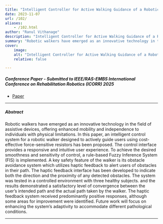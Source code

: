 ```yaml
---
title: "Intelligent Controller for Active Walking Guidance of a Robotic Walker" 
date: 2023-11-07
url: /102/
aliases: 
    - /102.html
author: "Ranul Vithanage"
description: "Intelligent Controller for Active Walking Guidance of a Robotic Walker" 
summary: "Robotic walkers have emerged as an innovative technology in the field of assistive devices, offering enhanced mobility and independence to individuals with physical limitations. In this paper, an intelligent control system for a robotic walker designed to actively guide users using cost-effective force-sensitive resistors has been proposed. The control interface provides a responsive and intuitive user experience. To achieve the desired smoothness and sensitivity of control, a rule-based Fuzzy Inference System (FIS) is implemented. A key safety feature of the walker is its obstacle avoidance system which utilizes haptic feedback to alert users of obstacles in their path. The haptic feedback interface has been developed to indicate both the direction and the proximity of any detected obstacles. The system was tested in a controlled environment with three healthy subjects. and the results demonstrated a satisfactory level of convergence between the user’s intended path and the actual path taken by the walker. The haptic feedback system received predominantly positive responses, although some areas for improvement were identified. Future work will focus on enhancing the system’s adaptivity to accommodate different pathological conditions." 
cover:
    image: 
    alt: "Intelligent Controller for Active Walking Guidance of a Robotic Walker"
    relative: false

---
```


##### Conference Paper - Submitted to IEEE/RAS-EMBS International Conference on Rehabilitation Robotics (ICORR) 2025

+ [Paper](/103.pdf)

---

##### Abstract

Robotic walkers have emerged as an innovative technology in the field of assistive devices, offering enhanced mobility and independence to individuals with physical limitations. In this paper, an intelligent control system for a robotic walker designed to actively guide users using cost-effective force-sensitive resistors has been proposed. The control interface provides a responsive and intuitive user experience. To achieve the desired smoothness and sensitivity of control, a rule-based Fuzzy Inference System (FIS) is implemented. A key safety feature of the walker is its obstacle avoidance system which utilizes haptic feedback to alert users of obstacles in their path. The haptic feedback interface has been developed to indicate both the direction and the proximity of any detected obstacles. The system was tested in a controlled environment with three healthy subjects. and the results demonstrated a satisfactory level of convergence between the user’s intended path and the actual path taken by the walker. The haptic feedback system received predominantly positive responses, although some areas for improvement were identified. Future work will focus on enhancing the system’s adaptivity to accommodate different pathological conditions.

---